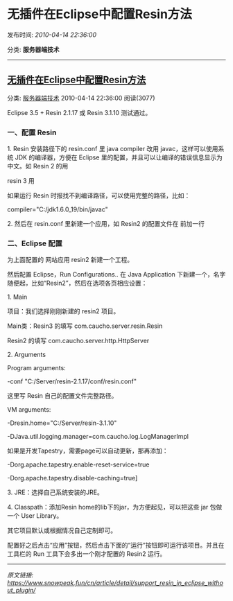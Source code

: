 # 无插件在Eclipse中配置Resin方法

发布时间: *2010-04-14 22:36:00*

分类: __服务器端技术__

---------

## [无插件在Eclipse中配置Resin方法](/cn/article/detail/support_resin_in_eclipse_without_plugin/)

分类: [服务器端技术](/cn/article/category/server_side_technology/) 2010-04-14 22:36:00 阅读(3077)

Eclipse 3.5 + Resin 2.1.17 或 Resin 3.1.10 测试通过。

### 一、配置 Resin

1\. Resin 安装路径下的 resin.conf 里 java compiler 改用 javac，这样可以使用系统 JDK 的编译器，方便在 Eclipse 里的配置，并且可以让编译的错误信息显示为中文。如 Resin 2 的用

<java compiler="javac" compiler-args=""/>

resin 3 用

<javac compiler="javac" args="-source 1.5"/>

如果运行 Resin 时报找不到编译路径，可以使用完整的路径，比如：

compiler="C:/jdk1.6.0_19/bin/javac"

2\. 然后在 resin.conf 里新建一个应用，如 Resin2 的配置文件在 </host> 前加一行

<web-app id="/resin2" app-dir="/path/to/resin2/WebRoot">

</web-app>

### 二、Eclipse 配置

为上面配置的 网站应用 resin2 新建一个工程。

然后配置 Eclipse，Run Configurations.. 在 Java Application 下新建一个，名字随便起，比如“Resin2”，然后在选项各页相应设置：

1\. Main

项目：我们选择刚刚新建的 resin2 项目。

Main类：Resin3 的填写 com.caucho.server.resin.Resin

Resin2 的填写 com.caucho.server.http.HttpServer

2\. Arguments

Program arguments:

-conf "C:/Server/resin-2.1.17/conf/resin.conf"

这里写 Resin 自己的配置文件完整路径。

VM arguments:

-Dresin.home="C:/Server/resin-3.1.10"

-DJava.util.logging.manager=com.caucho.log.LogManagerImpl

如果是开发Tapestry，需要page可以自动更新，那再添加：

-Dorg.apache.tapestry.enable-reset-service=true

-Dorg.apache.tapestry.disable-caching=true]

3\. JRE：选择自己系统安装的JRE。

4\. Classpath：添加Resin home的lib下的jar，为方便起见，可以把这些 jar 包做一个 User Library。

其它项目默认或根据情况自己定制即可。

配置好之后点击“应用”按钮，然后点击下面的“运行”按钮即可运行该项目。并且在工具栏的 Run 工具下会多出一个刚才配置的 Resin2 运行。


---
*原文链接: https://www.snowpeak.fun/cn/article/detail/support_resin_in_eclipse_without_plugin/*
